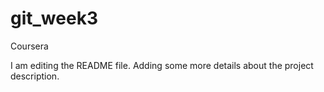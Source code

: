 # git_week3
Coursera

I am editing the README file. Adding some more details about the project description.
